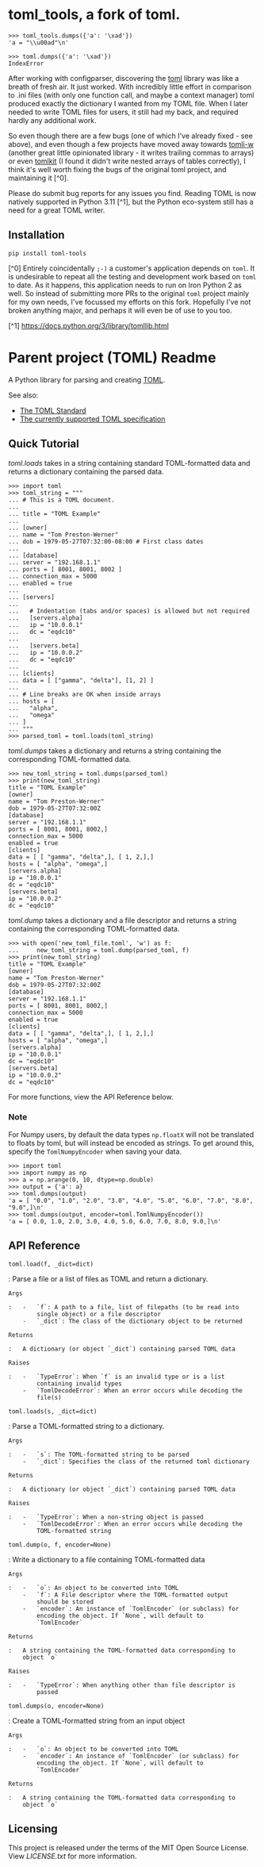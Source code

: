 # toml_tools, a fork of toml.

    >>> toml_tools.dumps({'a': '\xad'})
    'a = "\\u00ad"\n'

    >>> toml.dumps({'a': '\xad'})
    IndexError

After working with configparser, discovering the [toml](https://github.com/uiri/toml) library was like a
breath of fresh air.  It just worked.  With incredibly little effort in comparison to .ini files (with only one
function call, and maybe a context manager) toml produced exactly the dictionary I wanted from my TOML file.  When I 
later needed to write TOML files for users, it still had my back, and required hardly any additional work.

So even though there are a few bugs (one of which I've already fixed - see above), and even though a few projects have 
moved away towards [tomli-w](https://github.com/hukkin/tomli-w) (another great little opinionated library - it writes trailing commas to arrays) or even [tomlkit](https://github.com/sdispater/tomlkit) (I found it didn't write nested arrays of tables correctly), I think it's well worth fixing the bugs of the original toml project, and maintaining it [^0].  

Please do submit bug reports for any issues you find.  Reading TOML is now natively supported in Python 3.11 [^1], but the 
Python eco-system still has a need for a great TOML writer.

## Installation

    pip install toml-tools

[^0]  Entirely coincidentally `;-)` a customer's application depends on `toml`.  It is
undesirable to repeat all the testing and development work based on `toml` to date.  As it 
happens, this application needs to run on Iron Python 2 as well.  So instead of submitting 
more PRs to the original `toml` project mainly for my own needs, I've focussed my efforts on 
this fork.  Hopefully I've not broken anything major, and perhaps it will even be of use 
to you too.

[^1] https://docs.python.org/3/library/tomllib.html

# Parent project (TOML) Readme

A Python library for parsing and creating
[TOML](https://en.wikipedia.org/wiki/TOML).

See also:

-   [The TOML Standard](https://github.com/toml-lang/toml)
-   [The currently supported TOML
    specification](https://github.com/toml-lang/toml/blob/v0.5.0/README.md)

## Quick Tutorial

*toml.loads* takes in a string containing standard TOML-formatted data
and returns a dictionary containing the parsed data.

``` pycon
>>> import toml
>>> toml_string = """
... # This is a TOML document.
...
... title = "TOML Example"
...
... [owner]
... name = "Tom Preston-Werner"
... dob = 1979-05-27T07:32:00-08:00 # First class dates
...
... [database]
... server = "192.168.1.1"
... ports = [ 8001, 8001, 8002 ]
... connection_max = 5000
... enabled = true
...
... [servers]
...
...   # Indentation (tabs and/or spaces) is allowed but not required
...   [servers.alpha]
...   ip = "10.0.0.1"
...   dc = "eqdc10"
...
...   [servers.beta]
...   ip = "10.0.0.2"
...   dc = "eqdc10"
...
... [clients]
... data = [ ["gamma", "delta"], [1, 2] ]
...
... # Line breaks are OK when inside arrays
... hosts = [
...   "alpha",
...   "omega"
... ]
... """
>>> parsed_toml = toml.loads(toml_string)
```

*toml.dumps* takes a dictionary and returns a string containing the
corresponding TOML-formatted data.

``` pycon
>>> new_toml_string = toml.dumps(parsed_toml)
>>> print(new_toml_string)
title = "TOML Example"
[owner]
name = "Tom Preston-Werner"
dob = 1979-05-27T07:32:00Z
[database]
server = "192.168.1.1"
ports = [ 8001, 8001, 8002,]
connection_max = 5000
enabled = true
[clients]
data = [ [ "gamma", "delta",], [ 1, 2,],]
hosts = [ "alpha", "omega",]
[servers.alpha]
ip = "10.0.0.1"
dc = "eqdc10"
[servers.beta]
ip = "10.0.0.2"
dc = "eqdc10"
```

*toml.dump* takes a dictionary and a file descriptor and returns a
string containing the corresponding TOML-formatted data.

``` pycon
>>> with open('new_toml_file.toml', 'w') as f:
...     new_toml_string = toml.dump(parsed_toml, f)
>>> print(new_toml_string)
title = "TOML Example"
[owner]
name = "Tom Preston-Werner"
dob = 1979-05-27T07:32:00Z
[database]
server = "192.168.1.1"
ports = [ 8001, 8001, 8002,]
connection_max = 5000
enabled = true
[clients]
data = [ [ "gamma", "delta",], [ 1, 2,],]
hosts = [ "alpha", "omega",]
[servers.alpha]
ip = "10.0.0.1"
dc = "eqdc10"
[servers.beta]
ip = "10.0.0.2"
dc = "eqdc10"
```

For more functions, view the API Reference below.

### Note

For Numpy users, by default the data types `np.floatX` will not be
translated to floats by toml, but will instead be encoded as strings. To
get around this, specify the `TomlNumpyEncoder` when saving your data.

``` pycon
>>> import toml
>>> import numpy as np
>>> a = np.arange(0, 10, dtype=np.double)
>>> output = {'a': a}
>>> toml.dumps(output)
'a = [ "0.0", "1.0", "2.0", "3.0", "4.0", "5.0", "6.0", "7.0", "8.0", "9.0",]\n'
>>> toml.dumps(output, encoder=toml.TomlNumpyEncoder())
'a = [ 0.0, 1.0, 2.0, 3.0, 4.0, 5.0, 6.0, 7.0, 8.0, 9.0,]\n'
```

## API Reference

`toml.load(f, _dict=dict)`

:   Parse a file or a list of files as TOML and return a dictionary.

    Args

    :   -   `f`: A path to a file, list of filepaths (to be read into
            single object) or a file descriptor
        -   `_dict`: The class of the dictionary object to be returned

    Returns

    :   A dictionary (or object `_dict`) containing parsed TOML data

    Raises

    :   -   `TypeError`: When `f` is an invalid type or is a list
            containing invalid types
        -   `TomlDecodeError`: When an error occurs while decoding the
            file(s)

`toml.loads(s, _dict=dict)`

:   Parse a TOML-formatted string to a dictionary.

    Args

    :   -   `s`: The TOML-formatted string to be parsed
        -   `_dict`: Specifies the class of the returned toml dictionary

    Returns

    :   A dictionary (or object `_dict`) containing parsed TOML data

    Raises

    :   -   `TypeError`: When a non-string object is passed
        -   `TomlDecodeError`: When an error occurs while decoding the
            TOML-formatted string

`toml.dump(o, f, encoder=None)`

:   Write a dictionary to a file containing TOML-formatted data

    Args

    :   -   `o`: An object to be converted into TOML
        -   `f`: A File descriptor where the TOML-formatted output
            should be stored
        -   `encoder`: An instance of `TomlEncoder` (or subclass) for
            encoding the object. If `None`, will default to
            `TomlEncoder`

    Returns

    :   A string containing the TOML-formatted data corresponding to
        object `o`

    Raises

    :   -   `TypeError`: When anything other than file descriptor is
            passed

`toml.dumps(o, encoder=None)`

:   Create a TOML-formatted string from an input object

    Args

    :   -   `o`: An object to be converted into TOML
        -   `encoder`: An instance of `TomlEncoder` (or subclass) for
            encoding the object. If `None`, will default to
            `TomlEncoder`

    Returns

    :   A string containing the TOML-formatted data corresponding to
        object `o`

## Licensing

This project is released under the terms of the MIT Open Source License.
View *LICENSE.txt* for more information.
